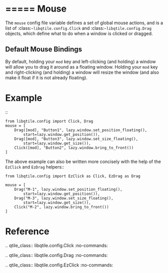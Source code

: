 =====
Mouse
=====

The `mouse` config file variable defines a set of global mouse actions, and
is a list of :class:`~libqtile.config.Click` and :class:`~libqtile.config.Drag`
objects, which define what to do when a window is clicked or dragged.

Default Mouse Bindings
----------------------

By default, holding your `mod` key and left-clicking (and holding) a window will
allow you to drag it around as a floating window. Holding your `mod` key and right-clicking
(and holding) a window will resize the window (and also make it float if it is not already floating).

Example
=======

::

    from libqtile.config import Click, Drag
    mouse = [
        Drag([mod], "Button1", lazy.window.set_position_floating(),
            start=lazy.window.get_position()),
        Drag([mod], "Button3", lazy.window.set_size_floating(),
            start=lazy.window.get_size()),
        Click([mod], "Button2", lazy.window.bring_to_front())
    ]

The above example can also be written more concisely with the help of
the `EzClick` and `EzDrag` helpers::

    from libqtile.config import EzClick as Click, EzDrag as Drag

    mouse = [
        Drag("M-1", lazy.window.set_position_floating(),
            start=lazy.window.get_position()),
        Drag("M-3", lazy.window.set_size_floating(),
            start=lazy.window.get_size()),
        Click("M-2", lazy.window.bring_to_front())
    ]

Reference
=========

.. qtile_class:: libqtile.config.Click
   :no-commands:

.. qtile_class:: libqtile.config.Drag
   :no-commands:

.. qtile_class:: libqtile.config.EzClick
   :no-commands:
